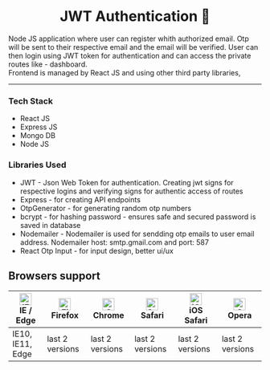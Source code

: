 <h1 align="center"> JWT Authentication 🔗 </h1>
<p>
Node JS application where user can register whith authorized email. Otp will be sent to their respective email and the email will be verified. User can then login using JWT token for authentication and can access the private routes like - dashboard.
<br>
Frontend is managed by React JS and using other third party libraries,
</p>
<hr>



### Tech Stack
- React JS
- Express JS
- Mongo DB
- Node JS

### Libraries Used
- JWT - Json Web Token for authentication. Creating jwt signs for respective logins and verifying signs for authentic access of routes
- Express - for creating API endpoints
- OtpGenerator - for generating random otp numbers
- bcrypt - for hashing password - ensures safe and secured password is saved in database
- Nodemailer - Nodemailer is used for sendding otp emails to user email address. Nodemailer host: smtp.gmail.com and port: 587
- React Otp Input - for input design, better ui/ux


<!-- <a href="https://srt-url-dev.vercel.app">Try it here ⬅️</a> 
or copy the link
```
https://srt-url-dev.vercel.app
```
<hr> -->





## Browsers support

| [<img src="https://raw.githubusercontent.com/alrra/browser-logos/master/src/edge/edge_48x48.png" alt="IE / Edge" width="24px" height="24px" />](http://godban.github.io/browsers-support-badges/)<br/>IE / Edge | [<img src="https://raw.githubusercontent.com/alrra/browser-logos/master/src/firefox/firefox_48x48.png" alt="Firefox" width="24px" height="24px" />](http://godban.github.io/browsers-support-badges/)<br/>Firefox | [<img src="https://raw.githubusercontent.com/alrra/browser-logos/master/src/chrome/chrome_48x48.png" alt="Chrome" width="24px" height="24px" />](http://godban.github.io/browsers-support-badges/)<br/>Chrome | [<img src="https://raw.githubusercontent.com/alrra/browser-logos/master/src/safari/safari_48x48.png" alt="Safari" width="24px" height="24px" />](http://godban.github.io/browsers-support-badges/)<br/>Safari | [<img src="https://raw.githubusercontent.com/alrra/browser-logos/master/src/safari-ios/safari-ios_48x48.png" alt="iOS Safari" width="24px" height="24px" />](http://godban.github.io/browsers-support-badges/)<br/>iOS Safari | [<img src="https://raw.githubusercontent.com/alrra/browser-logos/master/src/opera/opera_48x48.png" alt="Opera" width="24px" height="24px" />](http://godban.github.io/browsers-support-badges/)<br/>Opera |
| --------- | --------- | --------- | --------- | --------- | --------- |
| IE10, IE11, Edge| last 2 versions| last 2 versions| last 2 versions| last 2 versions| last 2 versions